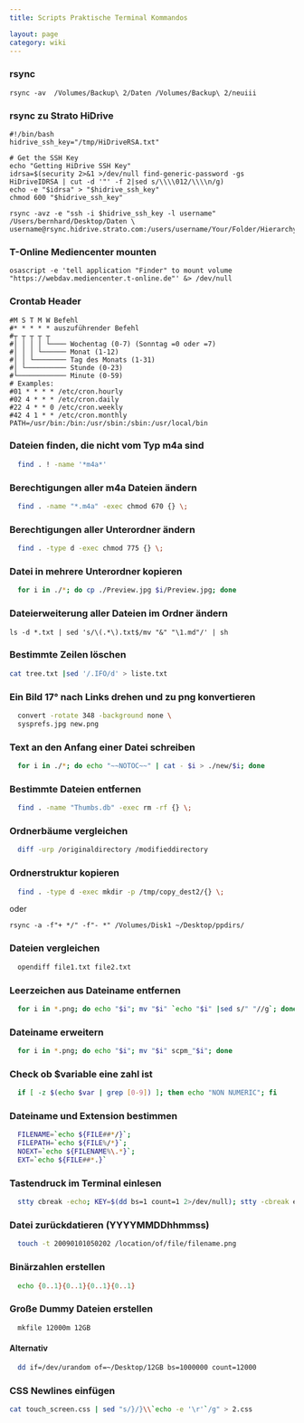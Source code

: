 ```yaml
---
title: Scripts Praktische Terminal Kommandos

layout: page
category: wiki
---
```


### rsync
```
rsync -av  /Volumes/Backup\ 2/Daten /Volumes/Backup\ 2/neuiii
```

### rsync zu Strato HiDrive
```
#!/bin/bash
hidrive_ssh_key="/tmp/HiDriveRSA.txt"

# Get the SSH Key
echo "Getting HiDrive SSH Key"
idrsa=$(security 2>&1 >/dev/null find-generic-password -gs HiDriveIDRSA | cut -d '"' -f 2|sed s/\\\\012/\\\\n/g)
echo -e "$idrsa" > "$hidrive_ssh_key"
chmod 600 "$hidrive_ssh_key"

rsync -avz -e "ssh -i $hidrive_ssh_key -l username" /Users/bernhard/Desktop/Daten \
username@rsync.hidrive.strato.com:/users/username/Your/Folder/Hierarchy
```

### T-Online Mediencenter mounten
```
osascript -e 'tell application "Finder" to mount volume "https://webdav.mediencenter.t-online.de"' &> /dev/null
```

### Crontab Header
```
#M S T M W Befehl
#* * * * * auszuführender Befehl
#┬ ┬ ┬ ┬ ┬
#│ │ │ │ └──── Wochentag (0-7) (Sonntag =0 oder =7)
#│ │ │ └────── Monat (1-12)
#│ │ └──────── Tag des Monats (1-31)
#│ └────────── Stunde (0-23)
#└──────────── Minute (0-59)
# Examples:
#01 * * * * /etc/cron.hourly
#02 4 * * * /etc/cron.daily
#22 4 * * 0 /etc/cron.weekly
#42 4 1 * * /etc/cron.monthly
PATH=/usr/bin:/bin:/usr/sbin:/sbin:/usr/local/bin
```


### Dateien finden, die nicht vom Typ m4a sind
```bash
  find . ! -name '*m4a*'
```
  
### Berechtigungen aller m4a Dateien ändern
```bash
  find . -name "*.m4a" -exec chmod 670 {} \;
```

### Berechtigungen aller Unterordner ändern
```bash
  find . -type d -exec chmod 775 {} \;
```

### Datei in mehrere Unterordner kopieren
```bash
  for i in ./*; do cp ./Preview.jpg $i/Preview.jpg; done
```

### Dateierweiterung aller Dateien im Ordner ändern
```
ls -d *.txt | sed 's/\(.*\).txt$/mv "&" "\1.md"/' | sh
```

### Bestimmte Zeilen löschen
```bash
cat tree.txt |sed '/.IFO/d' > liste.txt
```

### Ein Bild 17° nach Links drehen und zu png konvertieren
```bash
  convert -rotate 348 -background none \
  sysprefs.jpg new.png
```

### Text an den Anfang einer Datei schreiben
```bash
  for i in ./*; do echo "~~NOTOC~~" | cat - $i > ./new/$i; done
```

### Bestimmte Dateien entfernen
```bash
  find . -name "Thumbs.db" -exec rm -rf {} \;
```

### Ordnerbäume vergleichen
```bash
  diff -urp /originaldirectory /modifieddirectory
```

### Ordnerstruktur kopieren
```bash
  find . -type d -exec mkdir -p /tmp/copy_dest2/{} \;
```
oder
```
rsync -a -f"+ */" -f"- *" /Volumes/Disk1 ~/Desktop/ppdirs/
```

### Dateien vergleichen
```bash
  opendiff file1.txt file2.txt
```

### Leerzeichen aus Dateiname entfernen
```bash
  for i in *.png; do echo "$i"; mv "$i" `echo "$i" |sed s/" "//g`; done
```

### Dateiname erweitern
```bash
  for i in *.png; do echo "$i"; mv "$i" scpm_"$i"; done
```

### Check ob $variable eine zahl ist
```bash
  if [ -z $(echo $var | grep [0-9]) ]; then echo "NON NUMERIC"; fi
```

### Dateiname und Extension bestimmen
```bash
  FILENAME=`echo ${FILE##*/}`;
  FILEPATH=`echo ${FILE%/*}`;
  NOEXT=`echo ${FILENAME%\.*}`;
  EXT=`echo ${FILE##*.}`
```

### Tastendruck im Terminal einlesen
```bash
  stty cbreak -echo; KEY=$(dd bs=1 count=1 2>/dev/null); stty -cbreak echo
```

### Datei zurückdatieren (YYYYMMDDhhmmss)
```bash
  touch -t 20090101050202 /location/of/file/filename.png
```

### Binärzahlen erstellen
```bash
  echo {0..1}{0..1}{0..1}{0..1}
```

### Große Dummy Dateien erstellen
```bash
  mkfile 12000m 12GB
```

#### Alternativ
```bash
  dd if=/dev/urandom of=~/Desktop/12GB bs=1000000 count=12000
```

### CSS Newlines einfügen
```bash
cat touch_screen.css | sed "s/}/}\\`echo -e '\r'`/g" > 2.css
```